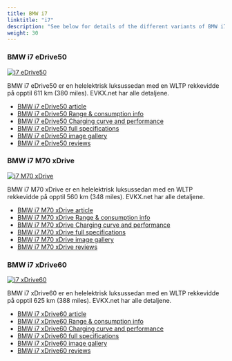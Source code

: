 ```yaml
---
title: BMW i7
linktitle: "i7"
description: "See below for details of the different variants of BMW i7"
weight: 30
---
```

### BMW i7 eDrive50

<a href="i7_edrive50/"><img src="https://media.evkx.net/multimedia/models/bmw/i7/i7_edrive50/main_1_st.jpg" class="img-fluid" alt="i7 eDrive50" ></a>

BMW i7 eDrive50 er en helelektrisk luksussedan med en WLTP rekkevidde på opptil 611 km (380 miles). EVKX.net har alle detaljene. 

- [BMW i7 eDrive50 article](i7_edrive50/)
- [BMW i7 eDrive50 Range & consumption info](i7_edrive50/rangeandconsumption)
- [BMW i7 eDrive50 Charging curve and performance](i7_edrive50/chargingcurve)
- [BMW i7 eDrive50 full specifications](i7_edrive50/specifications)
- [BMW i7 eDrive50 image gallery](i7_edrive50/gallery)
- [BMW i7 eDrive50 reviews](i7_edrive50/reviews)

### BMW i7 M70 xDrive

<a href="i7_m70_xdrive/"><img src="https://media.evkx.net/multimedia/models/bmw/i7/i7_m70_xdrive/main_1_st.jpg" class="img-fluid" alt="i7 M70 xDrive" ></a>

BMW i7 M70 xDrive er en helelektrisk luksussedan med en WLTP rekkevidde på opptil 560 km (348 miles). EVKX.net har alle detaljene. 

- [BMW i7 M70 xDrive article](i7_m70_xdrive/)
- [BMW i7 M70 xDrive Range & consumption info](i7_m70_xdrive/rangeandconsumption)
- [BMW i7 M70 xDrive Charging curve and performance](i7_m70_xdrive/chargingcurve)
- [BMW i7 M70 xDrive full specifications](i7_m70_xdrive/specifications)
- [BMW i7 M70 xDrive image gallery](i7_m70_xdrive/gallery)
- [BMW i7 M70 xDrive reviews](i7_m70_xdrive/reviews)

### BMW i7 xDrive60

<a href="i7_xdrive60/"><img src="https://media.evkx.net/multimedia/models/bmw/i7/i7_xdrive60/main_1_st.jpg" class="img-fluid" alt="i7 xDrive60" ></a>

BMW i7 xDrive60 er en helelektrisk luksussedan med en WLTP rekkevidde på opptil 625 km (388 miles). EVKX.net har alle detaljene. 

- [BMW i7 xDrive60 article](i7_xdrive60/)
- [BMW i7 xDrive60 Range & consumption info](i7_xdrive60/rangeandconsumption)
- [BMW i7 xDrive60 Charging curve and performance](i7_xdrive60/chargingcurve)
- [BMW i7 xDrive60 full specifications](i7_xdrive60/specifications)
- [BMW i7 xDrive60 image gallery](i7_xdrive60/gallery)
- [BMW i7 xDrive60 reviews](i7_xdrive60/reviews)

